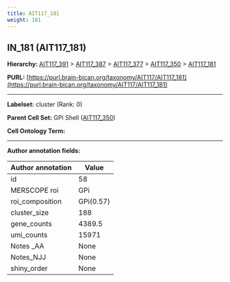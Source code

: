 ```yaml
---
title: AIT117_181
weight: 181
---
```

## IN_181 (AIT117_181)
<b>Hierarchy: </b>
[AIT117_391](../AIT117_391) >
[AIT117_387](../AIT117_387) >
[AIT117_377](../AIT117_377) >
[AIT117_350](../AIT117_350) >
[AIT117_181](../AIT117_181)

**PURL:** [https://purl.brain-bican.org/taxonomy/AIT117/AIT117_181](https://purl.brain-bican.org/taxonomy/AIT117/AIT117_181)

---


**Labelset:** cluster (Rank: 0)

**Parent Cell Set:** GPi Shell ([AIT117_350](../AIT117_350))



**Cell Ontology Term:** 

[MARKER GENES.]: #


---

[TRANSFERRED ANNOTATIONS.]: #


[AUTHOR ANNOTATION FIELDS.]: #


**Author annotation fields:**

| Author annotation | Value |
|-------------------|-------|
|id|58|
|MERSCOPE roi|GPi|
|roi_composition|GPi(0.57) | GPe(0.42)|
|cluster_size|188|
|gene_counts|4389.5|
|umi_counts|15971|
|Notes _AA|None|
|Notes_NJJ|None|
|shiny_order|None|
